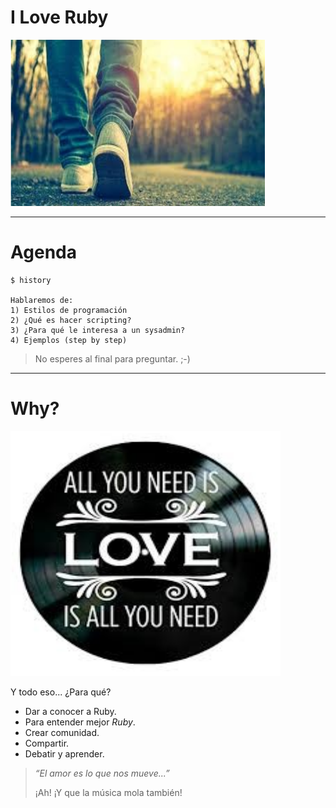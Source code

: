 
# I Love Ruby

![](../language/images/caminar.png)

---

# Agenda

```
$ history

Hablaremos de:
1) Estilos de programación
2) ¿Qué es hacer scripting?
3) ¿Para qué le interesa a un sysadmin?
4) Ejemplos (step by step)
```

> No esperes al final para preguntar. ;-)

---

# Why?

![](../images/allyouneedislove.png)

Y todo eso... ¿Para qué?
* Dar a conocer a Ruby.
* Para entender mejor _Ruby_.
* Crear comunidad.
* Compartir.
* Debatir y aprender.

> _“El amor es lo que nos mueve...”_
>
> ¡Ah! ¡Y que la música mola también!
